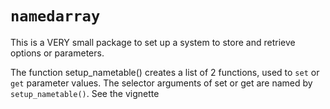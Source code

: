 # `namedarray`

This is a VERY small package to set up a system to store and retrieve options or parameters.

The function setup_nametable() creates a list of 2 functions, used to `set` or `get` parameter values.
The selector arguments of set or get are named by `setup_nametable()`. See the vignette
